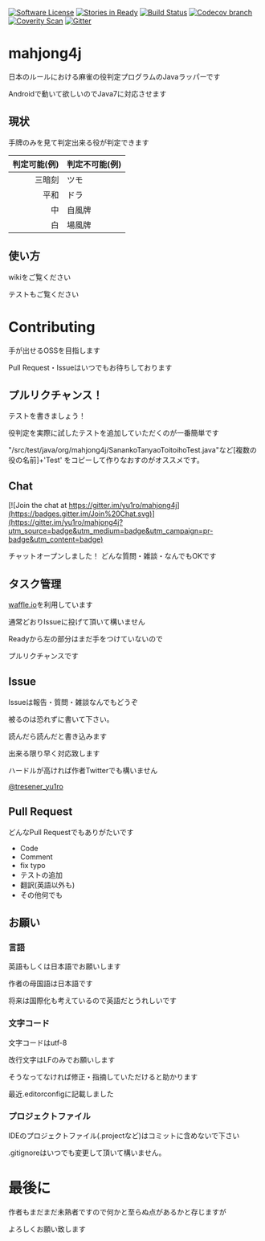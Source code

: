 [![Software License](https://img.shields.io/badge/license-MIT-brightgreen.svg?style=flat-square)](LICENSE.txt)
[![Stories in Ready](https://badge.waffle.io/yu1ro/mahjong4j.png?label=ready&title=Ready&style=flat-square)](https://waffle.io/yu1ro/mahjong4j)
[![Build Status](https://img.shields.io/yu1ro/mahjong4j/master.svg?style=flat-square)](https://travis-ci.org/yu1ro/mahjong4j)
[![Codecov branch](https://img.shields.io/codecov/c/github/yu1ro/mahjong4j/master.svg?style=flat-square)](https://codecov.io/github/yu1ro/mahjong4j?branch=master)
[![Coverity Scan](https://img.shields.io/coverity/scan/7164.svg?style=flat-square)](https://scan.coverity.com/projects/yu1ro-mahjong4j)
[![Gitter](https://img.shields.io/gitter/room/yu1ro/mahjong4j.svg?style=flat-square)](https://gitter.im/yu1ro/mahjong4j?utm_source=badge&utm_medium=badge&utm_campaign=pr-badge&utm_content=badge)

# mahjong4j
日本のルールにおける麻雀の役判定プログラムのJavaラッパーです

Androidで動いて欲しいのでJava7に対応させます

## 現状
手牌のみを見て判定出来る役が判定できます

|判定可能(例)|判定不可能(例)|
|----------:|:---------|
|三暗刻|ツモ|
|平和|ドラ|
|中|自風牌|
|白|場風牌|

## 使い方
wikiをご覧ください

テストもご覧ください

# Contributing
手が出せるOSSを目指します

Pull Request・Issueはいつでもお待ちしております

## プルリクチャンス！
テストを書きましょう！

役判定を実際に試したテストを追加していただくのが一番簡単です

"/src/test/java/org/mahjong4j/SanankoTanyaoToitoihoTest.java"など[複数の役の名前]+'Test'
をコピーして作りなおすのがオススメです。

## Chat
[![Join the chat at https://gitter.im/yu1ro/mahjong4j](https://badges.gitter.im/Join%20Chat.svg)](https://gitter.im/yu1ro/mahjong4j?utm_source=badge&utm_medium=badge&utm_campaign=pr-badge&utm_content=badge)

チャットオープンしました！
どんな質問・雑談・なんでもOKです

## タスク管理
[waffle.io](https://waffle.io/yu1ro/mahjong4j)を利用しています

通常どおりIssueに投げて頂いて構いません

Readyから左の部分はまだ手をつけていないので

プルリクチャンスです

## Issue
Issueは報告・質問・雑談なんでもどうぞ

被るのは恐れずに書いて下さい。

読んだら読んだと書き込みます

出来る限り早く対応致します

ハードルが高ければ作者Twitterでも構いません

[@tresener_yu1ro](https://twitter.com/tresener_yu1ro)

## Pull Request
どんなPull Requestでもありがたいです

- Code
- Comment
- fix typo
- テストの追加
- 翻訳(英語以外も)
- その他何でも

## お願い
### 言語
英語もしくは日本語でお願いします

作者の母国語は日本語です

将来は国際化も考えているので英語だとうれしいです

### 文字コード
文字コードはutf-8

改行文字はLFのみでお願いします

そうなってなければ修正・指摘していただけると助かります

最近.editorconfigに記載しました

### プロジェクトファイル
IDEのプロジェクトファイル(.projectなど)はコミットに含めないで下さい

.gitignoreはいつでも変更して頂いて構いません。

# 最後に
作者もまだまだ未熟者ですので何かと至らぬ点があるかと存じますが

よろしくお願い致します
